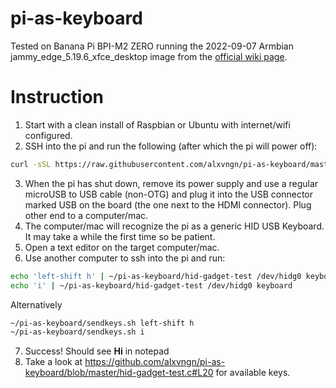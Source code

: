 # pi-as-keyboard

Tested on Banana Pi BPI-M2 ZERO running the 2022-09-07 Armbian jammy_edge_5.19.6_xfce_desktop image from the [official wiki page](https://wiki.banana-pi.org/Banana_Pi_BPI-M2_ZERO#Ubuntu). 

# Instruction

1. Start with a clean install of Raspbian or Ubuntu with internet/wifi configured.
2. SSH into the pi and run the following (after which the pi will power off):

```sh
curl -sSL https://raw.githubusercontent.com/alxvngn/pi-as-keyboard/master/install.sh | sudo bash -
```
3. When the pi has shut down, remove its power supply and use a regular microUSB to USB cable (non-OTG) and plug it into the USB connector marked
USB on the board (the one next to the HDMI connector). Plug other end to a computer/mac.
4. The computer/mac will recognize the pi as a generic HID USB Keyboard. It may take a while the first time so be patient.
5. Open a text editor on the target computer/mac.
6. Use another computer to ssh into the pi and run:

```sh
echo 'left-shift h' | ~/pi-as-keyboard/hid-gadget-test /dev/hidg0 keyboard
echo 'i' | ~/pi-as-keyboard/hid-gadget-test /dev/hidg0 keyboard
```

Alternatively
```sh
~/pi-as-keyboard/sendkeys.sh left-shift h
~/pi-as-keyboard/sendkeys.sh i
```

7. Success! Should see **Hi** in notepad
8. Take a look at https://github.com/alxvngn/pi-as-keyboard/blob/master/hid-gadget-test.c#L20 for available keys.
